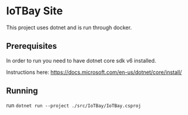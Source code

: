 # IoTBay Site

This project uses dotnet and is run through docker.

## Prerequisites

In order to run you need to have dotnet core sdk v6 installed.

Instructions here: https://docs.microsoft.com/en-us/dotnet/core/install/

## Running

run `dotnet run --project ./src/IoTBay/IoTBay.csproj`